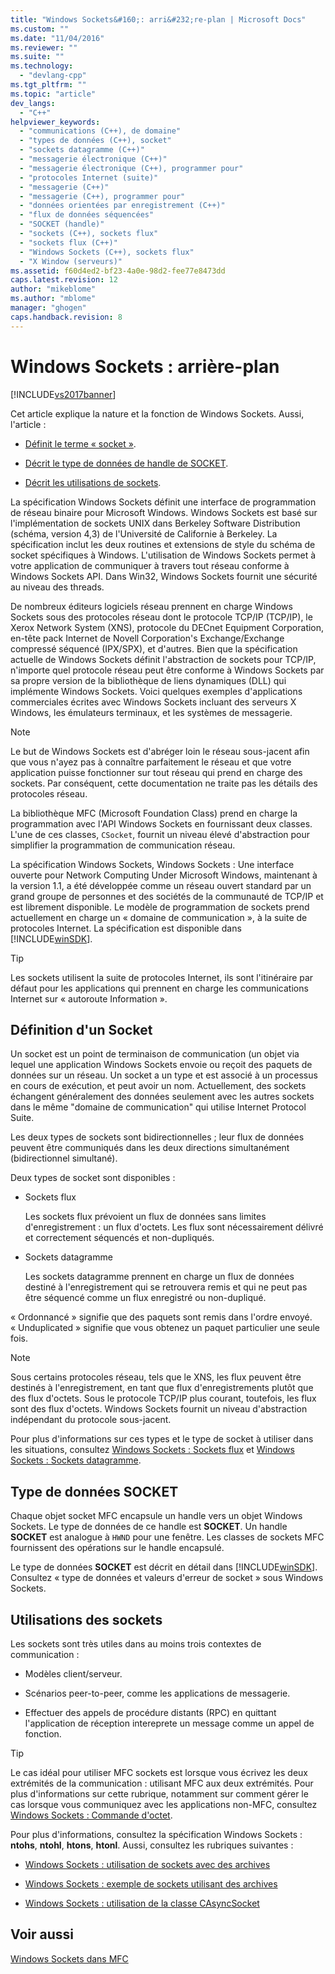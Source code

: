 ```yaml
---
title: "Windows Sockets&#160;: arri&#232;re-plan | Microsoft Docs"
ms.custom: ""
ms.date: "11/04/2016"
ms.reviewer: ""
ms.suite: ""
ms.technology: 
  - "devlang-cpp"
ms.tgt_pltfrm: ""
ms.topic: "article"
dev_langs: 
  - "C++"
helpviewer_keywords: 
  - "communications (C++), de domaine"
  - "types de données (C++), socket"
  - "sockets datagramme (C++)"
  - "messagerie électronique (C++)"
  - "messagerie électronique (C++), programmer pour"
  - "protocoles Internet (suite)"
  - "messagerie (C++)"
  - "messagerie (C++), programmer pour"
  - "données orientées par enregistrement (C++)"
  - "flux de données séquencées"
  - "SOCKET (handle)"
  - "sockets (C++), sockets flux"
  - "sockets flux (C++)"
  - "Windows Sockets (C++), sockets flux"
  - "X Window (serveurs)"
ms.assetid: f60d4ed2-bf23-4a0e-98d2-fee77e8473dd
caps.latest.revision: 12
author: "mikeblome"
ms.author: "mblome"
manager: "ghogen"
caps.handback.revision: 8
---
```

# Windows Sockets&#160;: arri&#232;re-plan
[!INCLUDE[vs2017banner](../assembler/inline/includes/vs2017banner.md)]

Cet article explique la nature et la fonction de Windows Sockets.  Aussi, l'article :  
  
-   [Définit le terme « socket »](#_core_definition_of_a_socket).  
  
-   [Décrit le type de données de handle de SOCKET](#_core_the_socket_data_type).  
  
-   [Décrit les utilisations de sockets](#_core_uses_for_sockets).  
  
 La spécification Windows Sockets définit une interface de programmation de réseau binaire pour Microsoft Windows.  Windows Sockets est basé sur l'implémentation de sockets UNIX dans Berkeley Software Distribution \(schéma, version 4,3\) de l'Université de Californie à Berkeley.  La spécification inclut les deux routines et extensions de style du schéma de socket spécifiques à Windows.  L'utilisation de Windows Sockets permet à votre application de communiquer à travers tout réseau conforme à Windows Sockets API.  Dans Win32, Windows Sockets fournit une sécurité au niveau des threads.  
  
 De nombreux éditeurs logiciels réseau prennent en charge Windows Sockets sous des protocoles réseau dont le protocole TCP\/IP \(TCP\/IP\), le Xerox Network System \(XNS\), protocole du DECnet Equipment Corporation, en\-tête pack Internet de Novell Corporation's Exchange\/Exchange compressé séquencé \(IPX\/SPX\), et d'autres.  Bien que la spécification actuelle de Windows Sockets définit l'abstraction de sockets pour TCP\/IP, n'importe quel protocole réseau peut être conforme à Windows Sockets par sa propre version de la bibliothèque de liens dynamiques \(DLL\) qui implémente Windows Sockets.  Voici quelques exemples d'applications commerciales écrites avec Windows Sockets incluant des serveurs X Windows, les émulateurs terminaux, et les systèmes de messagerie.  
  
> [!NOTE]
>  Le but de Windows Sockets est d'abréger loin le réseau sous\-jacent afin que vous n'ayez pas à connaître parfaitement le réseau et que votre application puisse fonctionner sur tout réseau qui prend en charge des sockets.  Par conséquent, cette documentation ne traite pas les détails des protocoles réseau.  
  
 La bibliothèque MFC \(Microsoft Foundation Class\) prend en charge la programmation avec l'API Windows Sockets en fournissant deux classes.  L'une de ces classes, `CSocket`, fournit un niveau élevé d'abstraction pour simplifier la programmation de communication réseau.  
  
 La spécification Windows Sockets, Windows Sockets : Une interface ouverte pour Network Computing Under Microsoft Windows, maintenant à la version 1.1, a été développée comme un réseau ouvert standard par un grand groupe de personnes et des sociétés de la communauté de TCP\/IP et est librement disponible.  Le modèle de programmation de sockets prend actuellement en charge un « domaine de communication », à la suite de protocoles Internet.  La spécification est disponible dans [!INCLUDE[winSDK](../atl/includes/winsdk_md.md)].  
  
> [!TIP]
>  Les sockets utilisent la suite de protocoles Internet, ils sont l'itinéraire par défaut pour les applications qui prennent en charge les communications Internet sur « autoroute Information ».  
  
##  <a name="_core_definition_of_a_socket"></a> Définition d'un Socket  
 Un socket est un point de terminaison de communication \(un objet via lequel une application Windows Sockets envoie ou reçoit des paquets de données sur un réseau.  Un socket a un type et est associé à un processus en cours de exécution, et peut avoir un nom.  Actuellement, des sockets échangent généralement des données seulement avec les autres sockets dans le même "domaine de communication" qui utilise Internet Protocol Suite.  
  
 Les deux types de sockets sont bidirectionnelles ; leur flux de données peuvent être communiqués dans les deux directions simultanément \(bidirectionnel simultané\).  
  
 Deux types de socket sont disponibles :  
  
-   Sockets flux  
  
     Les sockets flux prévoient un flux de données sans limites d'enregistrement : un flux d'octets.  Les flux sont nécessairement délivré et correctement séquencés et non\-dupliqués.  
  
-   Sockets datagramme  
  
     Les sockets datagramme prennent en charge un flux de données destiné à l'enregistrement qui se retrouvera remis et qui ne peut pas être séquencé comme un flux enregistré ou non\-dupliqué.  
  
 « Ordonnancé » signifie que des paquets sont remis dans l'ordre envoyé. « Unduplicated » signifie que vous obtenez un paquet particulier une seule fois.  
  
> [!NOTE]
>  Sous certains protocoles réseau, tels que le XNS, les flux peuvent être destinés à l'enregistrement, en tant que flux d'enregistrements plutôt que des flux d'octets.  Sous le protocole TCP\/IP plus courant, toutefois, les flux sont des flux d'octets.  Windows Sockets fournit un niveau d'abstraction indépendant du protocole sous\-jacent.  
  
 Pour plus d'informations sur ces types et le type de socket à utiliser dans les situations, consultez [Windows Sockets : Sockets flux](../mfc/windows-sockets-stream-sockets.md) et [Windows Sockets : Sockets datagramme](../mfc/windows-sockets-datagram-sockets.md).  
  
##  <a name="_core_the_socket_data_type"></a> Type de données SOCKET  
 Chaque objet socket MFC encapsule un handle vers un objet Windows Sockets.  Le type de données de ce handle est **SOCKET**.  Un handle **SOCKET** est analogue à `HWND` pour une fenêtre.  Les classes de sockets MFC fournissent des opérations sur le handle encapsulé.  
  
 Le type de données **SOCKET** est décrit en détail dans [!INCLUDE[winSDK](../atl/includes/winsdk_md.md)].  Consultez « type de données et valeurs d'erreur de socket » sous Windows Sockets.  
  
##  <a name="_core_uses_for_sockets"></a> Utilisations des sockets  
 Les sockets sont très utiles dans au moins trois contextes de communication :  
  
-   Modèles client\/serveur.  
  
-   Scénarios peer\-to\-peer, comme les applications de messagerie.  
  
-   Effectuer des appels de procédure distants \(RPC\) en quittant l'application de réception intereprete un message comme un appel de fonction.  
  
> [!TIP]
>  Le cas idéal pour utiliser MFC sockets est lorsque vous écrivez les deux extrémités de la communication : utilisant MFC aux deux extrémités.  Pour plus d'informations sur cette rubrique, notamment sur comment gérer le cas lorsque vous communiquez avec les applications non\-MFC, consultez [Windows Sockets : Commande d'octet](../mfc/windows-sockets-byte-ordering.md).  
  
 Pour plus d'informations, consultez la spécification Windows Sockets : **ntohs**, **ntohl**, **htons**, **htonl**.  Aussi, consultez les rubriques suivantes :  
  
-   [Windows Sockets : utilisation de sockets avec des archives](../mfc/windows-sockets-using-sockets-with-archives.md)  
  
-   [Windows Sockets : exemple de sockets utilisant des archives](../mfc/windows-sockets-example-of-sockets-using-archives.md)  
  
-   [Windows Sockets : utilisation de la classe CAsyncSocket](../mfc/windows-sockets-using-class-casyncsocket.md)  
  
## Voir aussi  
 [Windows Sockets dans MFC](../mfc/windows-sockets-in-mfc.md)
